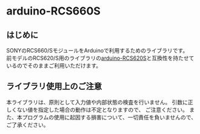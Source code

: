 # arduino-RCS660S

## はじめに
SONYのRCS660/SモジュールをArduinoで利用するためのライブラリです。  
前モデルのRCS620/S用のライブラリの[arduino-RCS620S](http://blog.felicalauncher.com/sdk_for_air/?page_id=2699)と互換性を持たせているのでそのままご利用いただけます。

## ライブラリ使用上のご注意
本ライブラリは、原則として入力値や内部状態の検査を行いません。
引数に正しくない値を指定した場合の動作は不定となりますので、
ご注意ください。
また、本プログラムの使用に起因する損害について、一切責任を負いませんので、ご了承ください。
